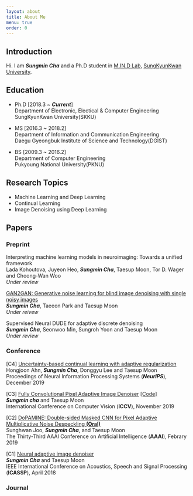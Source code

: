```yaml
---
layout: about
title: About Me
menu: true
order: 0
---
```


## Introduction

Hi. I am ***Sungmin Cha*** and a Ph.D student in [M.IN.D Lab](https://mindlab-skku.github.io), [SungKyunKwan University](http://skku.edu).

## Education

- Ph.D [2018.3 ~ ***Current***]  
Department of Electronic, Electical & Computer Engineering  
SungKyunKwan University(SKKU)

- MS [2016.3 ~ 2018.2]  
Department of Information and Communication Engineering  
Daegu Gyeongbuk Institute of Science and Technology(DGIST)

- BS [2009.3 ~ 2016.2]  
Department of Computer Engineering  
Pukyoung National University(PKNU)

## Research Topics

- Machine Learning and Deep Learning
- Continual Learning
- Image Denoising using Deep Learning


## Papers

### Preprint

Interpreting machine learning models in neuroimaging: Towards a unified framework  
Lada Kohoutova, Juyeon Heo, ***Sungmin Cha***, Taesup Moon, Tor D. Wager and Choong-Wan Woo  
*Under review*  

[GAN2GAN: Generative noise learning for blind image denoising with single noisy images](https://arxiv.org/abs/1905.10488)  
***Sungmin Cha***, Taeeon Park and Taesup Moon  
*Under reivew*  

Supervised Neural DUDE for adaptive discrete denoising  
***Sungmin Cha***, Seonwoo Min, Sungroh Yoon and Taesup Moon  
*Under review*  


### Conference
[C4] [Uncertainty-based continual learning with adaptive regularization](https://arxiv.org/abs/1905.11614)  
Hongjoon Ahn, ***Sungmin Cha***, Donggyu Lee and Taesup Moon  
Proceedings of Neural Information Processing Systems (***NeurIPS***), December 2019 

[C3] [Fully Convolutional Pixel Adaptive Image Denoiser](https://arxiv.org/abs/1807.07569) [[Code]](https://github.com/csm9493/FC-AIDE-Keras)  
***Sungmin cha*** and Taesup Moon  
International Conference on Computer Vision (**ICCV**), November 2019  

[C2] [DoPAMINE: Double-sided Masked CNN for Pixel Adaptive Multiplicative Noise Despeckling **(Oral)**](https://arxiv.org/abs/1902.02530)  
Sunghwan Joo, ***Sungmin Cha***, and Taesup Moon  
The Thirty-Third AAAI Conference on Artificial Intelligence (**AAAI**), Febrary 2019  

[C1] [Neural adaptive image denoiser](http://115.145.145.158/files/Conference/icassp_aide.pdf)  
***Sungmin Cha*** and Taesup Moon  
IEEE International Conference on Acoustics, Speech and Signal Processing (**ICASSP**), April 2018 



### Journal
